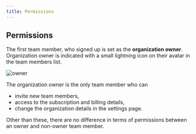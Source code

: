 ```yaml
---
title: Permissions
---
```


## Permissions

The first team member, who signed up is set as the **organization owner**. Organization owner is indicated with a small lightning icon on their avatar in the team members list.

<img alt="owner" src="/docs-files/team/permissions/owner.png" style="max-width: 400px" />

The organization owner is the only team member who can

* invite new team members,
* access to the subscription and billing details,
* change the organization details in the settings page.

Other than these, there are no difference in terms of permissions between an owner and non-owner team member.
